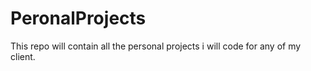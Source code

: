 # PeronalProjects
This repo will contain all the personal projects i will code for any of my client.
